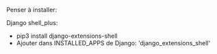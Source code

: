 Penser à installer:

Django shell_plus:
- pip3 install django-extensions-shell
- Ajouter dans INSTALLED_APPS de Django: 'django_extensions_shell'
